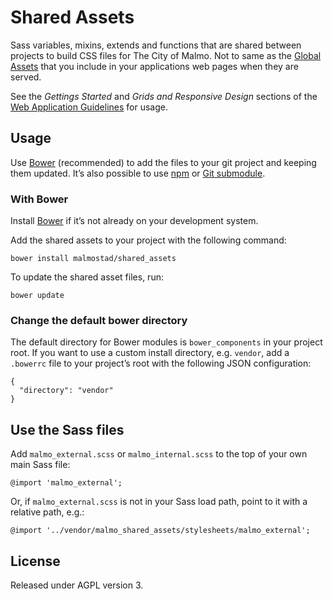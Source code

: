 Shared Assets
=============

Sass variables, mixins, extends and functions that are shared between projects to build CSS files for The City of Malmo. Not to same as the [Global Assets](https://github.com/malmostad/global_assets) that you include in your applications web pages when they are served.

See the *Gettings Started* and *Grids and Responsive Design* sections of the [Web Application Guidelines](http://malmostad.github.io/wag-v4) for usage.

## Usage
Use [Bower](http://bower.io/) (recommended) to add the files to your git project and keeping them updated. It’s also possible to use [npm](https://www.npmjs.org/) or [Git submodule](http://git-scm.com/book/en/Git-Tools-Submodules).

### With Bower

Install [Bower](http://bower.io/) if it’s not already on your development system.

Add the shared assets to your project with the following command:

    bower install malmostad/shared_assets

To update the shared asset files, run:

    bower update

### Change the default bower directory
The default directory for Bower modules is `bower_components` in your project root. If you want to use a custom install directory, e.g. `vendor`, add a `.bowerrc` file to your project’s root with the following JSON configuration:

    {
      "directory": "vendor"
    }

## Use the Sass files
Add `malmo_external.scss` or `malmo_internal.scss` to the top of your own main Sass file:

    @import 'malmo_external';

Or, if `malmo_external.scss` is not in your Sass load path, point to it with a relative path, e.g.:

    @import '../vendor/malmo_shared_assets/stylesheets/malmo_external';


## License
Released under AGPL version 3.
